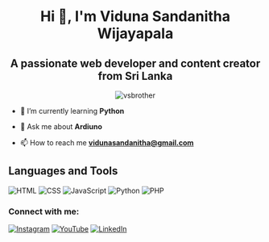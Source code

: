 

<h1 align="center">Hi 👋, I'm Viduna Sandanitha Wijayapala</h1>
<h2 align="center">A passionate web developer and content creator from Sri Lanka</h2>

<p align="center"> <img src="https://komarev.com/ghpvc/?username=vsbrother&label=Profile%20views&color=0e75b6&style=flat" alt="vsbrother" /> </p>

- 🌱 I’m currently learning **Python**

- 💬 Ask me about **Ardiuno**

- 📫 How to reach me **vidunasandanitha@gmail.com**



<section class="skills">
    <h2>Languages and Tools</h2>
    <div class="icons">
      <img src="https://img.icons8.com/color/96/html-5.png" alt="HTML">
      <img src="https://img.icons8.com/color/96/css3.png" alt="CSS">
      <img src="https://img.icons8.com/color/96/javascript.png" alt="JavaScript">
      <img src="https://img.icons8.com/color/96/python.png" alt="Python">
      <img src="https://img.icons8.com/color/96/php.png" alt="PHP">
    </div>
  </section>
<h3 align="left">Connect with me:</h3>
<p align="left">
<a href="https://instagram.com/__vs_brother__" target="blank"><img src="https://img.icons8.com/color/48/instagram-new.png" alt="Instagram"></a>
<a href="https://www.youtube.com/@vsbrotherlk" target="blank"><img src="https://img.icons8.com/color/48/youtube-play.png" alt="YouTube"></a>
<a href="https://linkedin.com/in/vidunasandanithawijayapala" target="_blank"><img src="https://img.icons8.com/color/48/linkedin.png" alt="LinkedIn">
</p>
